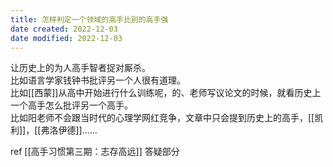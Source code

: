 ```yaml
---
title: 怎样判定一个领域的高手比别的高手强
date created: 2022-12-03
date modified: 2022-12-03
---
```


让历史上的为人高手智者捉对厮杀。  
比如语言学家钱钟书批评另一个人很有道理。  
比如[[西蒙]]从高中开始进行什么训练呢，的、老师写议论文的时候，就看历史上一个高手怎么批评另一个高手。  
比如阳老师不会跟当时代的心理学网红竞争，文章中只会提到历史上的高手，[[凯利]]，[[弗洛伊德]]......


ref [[高手习惯第三期：志存高远]] 答疑部分